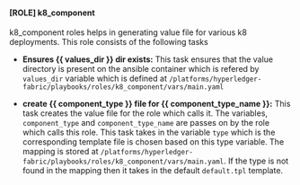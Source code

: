 [//]: # (##############################################################################################)
[//]: # (Copyright Accenture. All Rights Reserved.)
[//]: # (SPDX-License-Identifier: Apache-2.0)
[//]: # (##############################################################################################)

#### [ROLE] k8_component
k8_component roles helps in generating value file for various k8 deployments.
This role consists of the following tasks

- **Ensures {{ values_dir }} dir exists:** This task ensures that the value directory is present on the ansible container which is refered by `values_dir` variable which is defined at `/platforms/hyperledger-fabric/playbooks/roles/k8_component/vars/main.yaml`

- **create {{ component_type }} file for {{ component_type_name }}:** This task creates the value file for the role which calls it. The variables, `component_type` and `component_type_name` are passes on by the role which calls this role. This task takes in the variable `type` which is the corresponding template file is chosen based on this type variable. The mapping is stored at `/platforms/hyperledger-fabric/playbooks/roles/k8_component/vars/main.yaml`. If the type is not found in the mapping then it takes in the default `default.tpl` template.